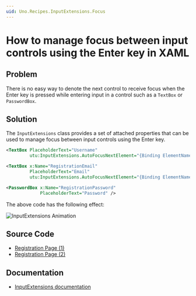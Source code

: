 ```yaml
---
uid: Uno.Recipes.InputExtensions.Focus
---
```


# How to manage focus between input controls using the Enter key in XAML

## Problem

There is no easy way to denote the next control to receive focus when the Enter key is pressed while entering input in a control such as a `TextBox` or `PasswordBox`.

## Solution

The `InputExtensions` class provides a set of attached properties that can be used to manage focus between input controls using the Enter key.

```xml
<TextBox PlaceholderText="Username"
         utu:InputExtensions.AutoFocusNextElement="{Binding ElementName=RegistrationEmail}" />

<TextBox x:Name="RegistrationEmail"
         PlaceholderText="Email"
         utu:InputExtensions.AutoFocusNextElement="{Binding ElementName=RegistrationPassword}" />

<PasswordBox x:Name="RegistrationPassword"
             PlaceholderText="Password" />
```

The above code has the following effect:

![InputExtensions Animation](../assets/inputextensions-animated.gif)

## Source Code

- [Registration Page (1)](https://github.com/unoplatform/uno.chefs/blob/19ace5c583ef4ef55f019589dd1eb07e43000de9/src/Chefs/Views/RegistrationPage.xaml#L31)
- [Registration Page (2)](https://github.com/unoplatform/uno.chefs/blob/19ace5c583ef4ef55f019589dd1eb07e43000de9/src/Chefs/Views/RegistrationPage.xaml#L43)

## Documentation

- [InputExtensions documentation](xref:Toolkit.Helpers.InputExtensions)
